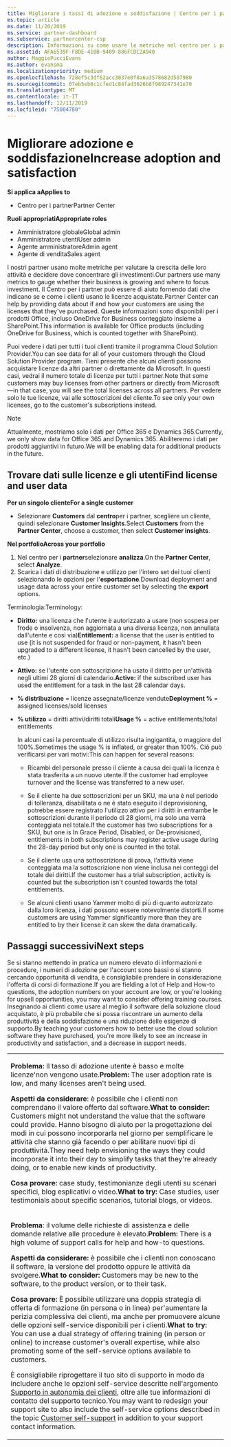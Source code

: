 ```yaml
---
title: Migliorare i tassi di adozione e soddisfazione | Centro per i partner
ms.topic: article
ms.date: 11/20/2019
ms.service: partner-dashboard
ms.subservice: partnercenter-csp
description: Informazioni su come usare le metriche nel centro per i partner per verificare se l'azienda sta crescendo, in che modo i clienti usano le proprie licenze e dove concentrarsi sull'investimento.
ms.assetid: AFA6539F-F8DE-410B-9409-886FCDC2A940
author: MaggiePucciEvans
ms.author: evansma
ms.localizationpriority: medium
ms.openlocfilehash: 728ef5c3df62acc3037e0f8a6a3578682d507980
ms.sourcegitcommit: 07eb5eb6c1cfed1c84fad3626b8f989247341e70
ms.translationtype: MT
ms.contentlocale: it-IT
ms.lasthandoff: 12/11/2019
ms.locfileid: "75004780"
---
```

# <a name="increase-adoption-and-satisfaction"></a><span data-ttu-id="29076-103">Migliorare adozione e soddisfazione</span><span class="sxs-lookup"><span data-stu-id="29076-103">Increase adoption and satisfaction</span></span>

<span data-ttu-id="29076-104">**Si applica a**</span><span class="sxs-lookup"><span data-stu-id="29076-104">**Applies to**</span></span>

-  <span data-ttu-id="29076-105">Centro per i partner</span><span class="sxs-lookup"><span data-stu-id="29076-105">Partner Center</span></span>

<span data-ttu-id="29076-106">**Ruoli appropriati**</span><span class="sxs-lookup"><span data-stu-id="29076-106">**Appropriate roles**</span></span>
-   <span data-ttu-id="29076-107">Amministratore globale</span><span class="sxs-lookup"><span data-stu-id="29076-107">Global admin</span></span>
-   <span data-ttu-id="29076-108">Amministratore utenti</span><span class="sxs-lookup"><span data-stu-id="29076-108">User admin</span></span>
-   <span data-ttu-id="29076-109">Agente amministratore</span><span class="sxs-lookup"><span data-stu-id="29076-109">Admin agent</span></span>
-   <span data-ttu-id="29076-110">Agente di vendita</span><span class="sxs-lookup"><span data-stu-id="29076-110">Sales agent</span></span>

<span data-ttu-id="29076-111">I nostri partner usano molte metriche per valutare la crescita delle loro attività e decidere dove concentrare gli investimenti.</span><span class="sxs-lookup"><span data-stu-id="29076-111">Our partners use many metrics to gauge whether their business is growing and where to focus investment.</span></span> <span data-ttu-id="29076-112">Il Centro per i partner può essere di aiuto fornendo dati che indicano se e come i clienti usano le licenze acquistate.</span><span class="sxs-lookup"><span data-stu-id="29076-112">Partner Center can help by providing data about if and how your customers are using the licenses that they've purchased.</span></span> <span data-ttu-id="29076-113">Queste informazioni sono disponibili per i prodotti Office, incluso OneDrive for Business conteggiato insieme a SharePoint.</span><span class="sxs-lookup"><span data-stu-id="29076-113">This information is available for Office products (including OneDrive for Business, which is counted together with SharePoint).</span></span>

<span data-ttu-id="29076-114">Puoi vedere i dati per tutti i tuoi clienti tramite il programma Cloud Solution Provider.</span><span class="sxs-lookup"><span data-stu-id="29076-114">You can see data for all of your customers through the Cloud Solution Provider program.</span></span> <span data-ttu-id="29076-115">Tieni presente che alcuni clienti possono acquistare licenze da altri partner o direttamente da Microsoft. In questi casi, vedrai il numero totale di licenze per tutti i partner.</span><span class="sxs-lookup"><span data-stu-id="29076-115">Note that some customers may buy licenses from other partners or directly from Microsoft—in that case, you will see the total licenses across all partners.</span></span> <span data-ttu-id="29076-116">Per vedere solo le tue licenze, vai alle sottoscrizioni del cliente.</span><span class="sxs-lookup"><span data-stu-id="29076-116">To see only your own licenses, go to the customer's subscriptions instead.</span></span>

> [!NOTE]  
>  <span data-ttu-id="29076-117">Attualmente, mostriamo solo i dati per Office 365 e Dynamics 365.</span><span class="sxs-lookup"><span data-stu-id="29076-117">Currently, we only show data for Office 365 and Dynamics 365.</span></span> <span data-ttu-id="29076-118">Abiliteremo i dati per prodotti aggiuntivi in futuro.</span><span class="sxs-lookup"><span data-stu-id="29076-118">We will be enabling data for additional products in the future.</span></span>

## <a name="find-license-and-user-data"></a><span data-ttu-id="29076-119">Trovare dati sulle licenze e gli utenti</span><span class="sxs-lookup"><span data-stu-id="29076-119">Find license and user data</span></span>


<span data-ttu-id="29076-120">**Per un singolo cliente**</span><span class="sxs-lookup"><span data-stu-id="29076-120">**For a single customer**</span></span>

-   <span data-ttu-id="29076-121">Selezionare **Customers** dal **centro**per i partner, scegliere un cliente, quindi selezionare **Customer Insights**.</span><span class="sxs-lookup"><span data-stu-id="29076-121">Select **Customers** from the **Partner Center**, choose a customer, then select **Customer insights**.</span></span>

<span data-ttu-id="29076-122">**Nel portfolio**</span><span class="sxs-lookup"><span data-stu-id="29076-122">**Across your portfolio**</span></span>

1.  <span data-ttu-id="29076-123">Nel centro per i **partner**selezionare **analizza**.</span><span class="sxs-lookup"><span data-stu-id="29076-123">On the **Partner Center**, select **Analyze**.</span></span>
2.  <span data-ttu-id="29076-124">Scarica i dati di distribuzione e utilizzo per l'intero set dei tuoi clienti selezionando le opzioni per l'**esportazione**.</span><span class="sxs-lookup"><span data-stu-id="29076-124">Download deployment and usage data across your entire customer set by selecting the **export** options.</span></span>

<span data-ttu-id="29076-125">Terminologia:</span><span class="sxs-lookup"><span data-stu-id="29076-125">Terminology:</span></span>

-   <span data-ttu-id="29076-126">**Diritto:** una licenza che l'utente è autorizzato a usare (non sospesa per frode o insolvenza, non aggiornata a una diversa licenza, non annullata dall'utente e così via)</span><span class="sxs-lookup"><span data-stu-id="29076-126">**Entitlement:** a license that the user is entitled to use (it is not suspended for fraud or non-payment, it hasn't been upgraded to a different license, it hasn't been cancelled by the user, etc.)</span></span>

-   <span data-ttu-id="29076-127">**Attivo:** se l'utente con sottoscrizione ha usato il diritto per un'attività negli ultimi 28 giorni di calendario.</span><span class="sxs-lookup"><span data-stu-id="29076-127">**Active:** if the subscribed user has used the entitlement for a task in the last 28 calendar days.</span></span>

-   <span data-ttu-id="29076-128">**% distribuzione** = licenze assegnate/licenze vendute</span><span class="sxs-lookup"><span data-stu-id="29076-128">**Deployment %** = assigned licenses/sold licenses</span></span>

-   <span data-ttu-id="29076-129">**% utilizzo** = diritti attivi/diritti totali</span><span class="sxs-lookup"><span data-stu-id="29076-129">**Usage %** = active entitlements/total entitlements</span></span>

    <span data-ttu-id="29076-130">In alcuni casi la percentuale di utilizzo risulta ingigantita, o maggiore del 100%.</span><span class="sxs-lookup"><span data-stu-id="29076-130">Sometimes the usage % is inflated, or greater than 100%.</span></span> <span data-ttu-id="29076-131">Ciò può verificarsi per vari motivi:</span><span class="sxs-lookup"><span data-stu-id="29076-131">This can happen for several reasons:</span></span>

    -   <span data-ttu-id="29076-132">Ricambi del personale presso il cliente a causa dei quali la licenza è stata trasferita a un nuovo utente.</span><span class="sxs-lookup"><span data-stu-id="29076-132">If the customer had employee turnover and the license was transferred to a new user.</span></span>

    -   <span data-ttu-id="29076-133">Se il cliente ha due sottoscrizioni per un SKU, ma una è nel periodo di tolleranza, disabilitata o ne è stato eseguito il deprovisioning, potrebbe essere registrato l'utilizzo attivo per i diritti in entrambe le sottoscrizioni durante il periodo di 28 giorni, ma solo una verrà conteggiata nel totale.</span><span class="sxs-lookup"><span data-stu-id="29076-133">If the customer has two subscriptions for a SKU, but one is In Grace Period, Disabled, or De-provisioned, entitlements in both subscriptions may register active usage during the 28-day period but only one is counted in the total.</span></span>

    -   <span data-ttu-id="29076-134">Se il cliente usa una sottoscrizione di prova, l'attività viene conteggiata ma la sottoscrizione non viene inclusa nei conteggi del totale dei diritti.</span><span class="sxs-lookup"><span data-stu-id="29076-134">If the customer has a trial subscription, activity is counted but the subscription isn't counted towards the total entitlements.</span></span>

    -   <span data-ttu-id="29076-135">Se alcuni clienti usano Yammer molto di più di quanto autorizzato dalla loro licenza, i dati possono essere notevolmente distorti.</span><span class="sxs-lookup"><span data-stu-id="29076-135">If some customers are using Yammer significantly more than they are entitled to by their license it can skew the data dramatically.</span></span>

## <a name="next-steps"></a><span data-ttu-id="29076-136">Passaggi successivi</span><span class="sxs-lookup"><span data-stu-id="29076-136">Next steps</span></span>


<span data-ttu-id="29076-137">Se si stanno mettendo in pratica un numero elevato di informazioni e procedure, i numeri di adozione per l'account sono bassi o si stanno cercando opportunità di vendita, è consigliabile prendere in considerazione l'offerta di corsi di formazione.</span><span class="sxs-lookup"><span data-stu-id="29076-137">If you are fielding a lot of Help and How-to questions, the adoption numbers on your account are low, or you're looking for upsell opportunities, you may want to consider offering training courses.</span></span> <span data-ttu-id="29076-138">Insegnando ai clienti come usare al meglio il software della soluzione cloud acquistato, è più probabile che si possa riscontrare un aumento della produttività e della soddisfazione e una riduzione delle esigenze di supporto.</span><span class="sxs-lookup"><span data-stu-id="29076-138">By teaching your customers how to better use the cloud solution software they have purchased, you're more likely to see an increase in productivity and satisfaction, and a decrease in support needs.</span></span>

<table>
<colgroup>
<col width="100%" />
</colgroup>
<tbody>
<tr class="odd">
<td><p><span data-ttu-id="29076-139"><strong>Problema:</strong> Il tasso di adozione utente è basso e molte licenze&#39;non vengono usate.</span><span class="sxs-lookup"><span data-stu-id="29076-139"><strong>Problem:</strong> The user adoption rate is low, and many licenses aren&#39;t being used.</span></span></p>
<p><span data-ttu-id="29076-140"><strong>Aspetti da considerare</strong>: è possibile che i clienti non comprendano il valore offerto dal software.</span><span class="sxs-lookup"><span data-stu-id="29076-140"><strong>What to consider:</strong> Customers might not understand the value that the software could provide.</span></span> <span data-ttu-id="29076-141">Hanno bisogno di aiuto per la progettazione dei modi in cui possono incorporarla nel giorno per semplificare le attività che stanno già facendo o per abilitare nuovi tipi di produttività.</span><span class="sxs-lookup"><span data-stu-id="29076-141">They need help envisioning the ways they could incorporate it into their day to simplify tasks that they're already doing, or to enable new kinds of productivity.</span></span></p>
<p><span data-ttu-id="29076-142"><strong>Cosa provare:</strong> case study, testimonianze degli utenti su scenari specifici, blog esplicativi o video.</span><span class="sxs-lookup"><span data-stu-id="29076-142"><strong>What to try:</strong> Case studies, user testimonials about specific scenarios, tutorial blogs, or videos.</span></span></p></td>
</tr>
<tr class="even">
<td><p><span data-ttu-id="29076-143"><strong>Problema</strong>: il volume delle richieste di assistenza e delle domande relative alle procedure è elevato.</span><span class="sxs-lookup"><span data-stu-id="29076-143"><strong>Problem:</strong> There is a high volume of support calls for help and how-to questions.</span></span></p>
<p><span data-ttu-id="29076-144"><strong>Aspetti da considerare:</strong> è possibile che i clienti non conoscano il software, la versione del prodotto oppure le attività da svolgere.</span><span class="sxs-lookup"><span data-stu-id="29076-144"><strong>What to consider:</strong> Customers may be new to the software, to the product version, or to their task.</span></span></p>
<p><span data-ttu-id="29076-145"><strong>Cosa provare:</strong> È possibile utilizzare una doppia strategia di offerta di formazione (in persona o in linea) per&#39;aumentare la perizia complessiva dei clienti, ma anche per promuovere alcune delle opzioni self-service disponibili per i clienti.</span><span class="sxs-lookup"><span data-stu-id="29076-145"><strong>What to try:</strong> You can use a dual strategy of offering training (in person or online) to increase customer&#39;s overall expertise, while also promoting some of the self-service options available to customers.</span></span></p>
<p><span data-ttu-id="29076-146">È consigliabile riprogettare il tuo sito di supporto in modo da includere anche le opzioni self-service descritte nell'argomento <a href="customer-self-support.md" data-raw-source="[Customer self-support](customer-self-support.md)">Supporto in autonomia dei clienti</a>, oltre alle tue informazioni di contatto del supporto tecnico.</span><span class="sxs-lookup"><span data-stu-id="29076-146">You may want to redesign your support site to also include the self-service options described in the topic <a href="customer-self-support.md" data-raw-source="[Customer self-support](customer-self-support.md)">Customer self-support</a> in addition to your support contact information.</span></span></p></td>
</tr>
</tbody>
</table>

 

 

 



